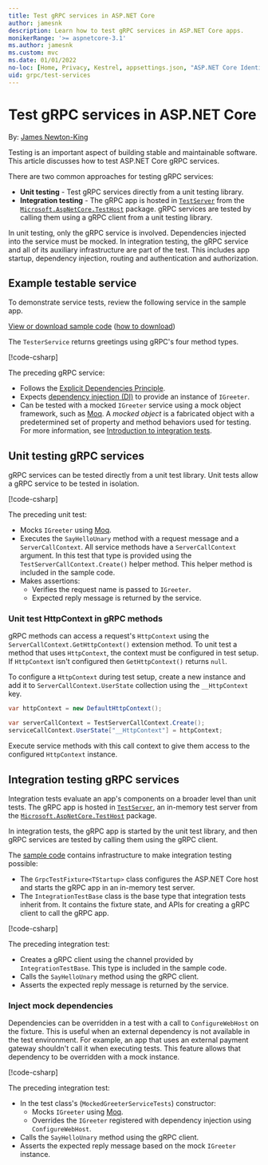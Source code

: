 ```yaml
---
title: Test gRPC services in ASP.NET Core
author: jamesnk
description: Learn how to test gRPC services in ASP.NET Core apps.
monikerRange: '>= aspnetcore-3.1'
ms.author: jamesnk
ms.custom: mvc
ms.date: 01/01/2022
no-loc: [Home, Privacy, Kestrel, appsettings.json, "ASP.NET Core Identity", cookie, Cookie, Blazor, "Blazor Server", "Blazor WebAssembly", "Identity", "Let's Encrypt", Razor, SignalR]
uid: grpc/test-services
---
```

# Test gRPC services in ASP.NET Core

By: [James Newton-King](https://twitter.com/jamesnk)

Testing is an important aspect of building stable and maintainable software. This article discusses how to test ASP.NET Core gRPC services.

There are two common approaches for testing gRPC services:

* **Unit testing** - Test gRPC services directly from a unit testing library.
* **Integration testing** - The gRPC app is hosted in [`TestServer`](/dotnet/api/microsoft.aspnetcore.testhost.testserver) from the [`Microsoft.AspNetCore.TestHost`](https://www.nuget.org/packages/Microsoft.AspNetCore.TestHost/) package. gRPC services are tested by calling them using a gRPC client from a unit testing library.

In unit testing, only the gRPC service is involved. Dependencies injected into the service must be mocked. In integration testing, the gRPC service and all of its auxiliary infrastructure are part of the test. This includes app startup, dependency injection, routing and authentication and authorization.

## Example testable service

To demonstrate service tests, review the following service in the sample app. 

[View or download sample code](https://github.com/dotnet/AspNetCore.Docs/tree/main/aspnetcore/grpc/test-services/sample) ([how to download](xref:index#how-to-download-a-sample))

The `TesterService` returns greetings using gRPC's four method types.

[!code-csharp[](test-services/sample/Server/Services/TesterService.cs?name=snippet_TesterService)]

The preceding gRPC service:

* Follows the [Explicit Dependencies Principle](/dotnet/architecture/modern-web-apps-azure/architectural-principles#explicit-dependencies).
* Expects [dependency injection (DI)](xref:fundamentals/dependency-injection) to provide an instance of `IGreeter`.
* Can be tested with a mocked `IGreeter` service using a mock object framework, such as [Moq](https://www.nuget.org/packages/Moq/). A *mocked object* is a fabricated object with a predetermined set of property and method behaviors used for testing. For more information, see [Introduction to integration tests](xref:test/integration-tests#introduction-to-integration-tests).

## Unit testing gRPC services

gRPC services can be tested directly from a unit test library. Unit tests allow a gRPC service to be tested in isolation.

[!code-csharp[](test-services/sample/Tests/Server/UnitTests/GreeterServiceTests.cs?name=snippet_SayHelloUnaryTest)]

The preceding unit test:

* Mocks `IGreeter` using [Moq](https://www.nuget.org/packages/Moq/).
* Executes the `SayHelloUnary` method with a request message and a `ServerCallContext`. All service methods have a `ServerCallContext` argument. In this test that type is provided using the `TestServerCallContext.Create()` helper method. This helper method is included in the sample code.
* Makes assertions:
  * Verifies the request name is passed to `IGreeter`.
  * Expected reply message is returned by the service.

### Unit test HttpContext in gRPC methods

gRPC methods can access a request's `HttpContext` using the `ServerCallContext.GetHttpContext()` extension method. To unit test a method that uses `HttpContext`, the context must be configured in test setup. If `HttpContext` isn't configured then `GetHttpContext()` returns `null`.

To configure a `HttpContext` during test setup, create a new instance and add it to `ServerCallContext.UserState` collection using the `__HttpContext` key.

```csharp
var httpContext = new DefaultHttpContext();

var serverCallContext = TestServerCallContext.Create();
serviceCallContext.UserState["__HttpContext"] = httpContext;
```

Execute service methods with this call context to give them access to the configured `HttpContext` instance.

## Integration testing gRPC services

Integration tests evaluate an app's components on a broader level than unit tests. The gRPC app is hosted in [`TestServer`](/dotnet/api/microsoft.aspnetcore.testhost.testserver), an in-memory test server from the [`Microsoft.AspNetCore.TestHost`](https://www.nuget.org/packages/Microsoft.AspNetCore.TestHost/) package.

In integration tests, the gRPC app is started by the unit test library, and then gRPC services are tested by calling them using the gRPC client.

The [sample code](https://github.com/dotnet/AspNetCore.Docs/tree/main/aspnetcore/grpc/test-services/sample) contains infrastructure to make integration testing possible:
* The `GrpcTestFixture<TStartup>` class configures the ASP.NET Core host and starts the gRPC app in an in-memory test server.
* The `IntegrationTestBase` class is the base type that integration tests inherit from. It contains the fixture state, and APIs for creating a gRPC client to call the gRPC app.

[!code-csharp[](test-services/sample/Tests/Server/IntegrationTests/GreeterServiceTests.cs?name=snippet_SayHelloUnaryTest)]

The preceding integration test:

* Creates a gRPC client using the channel provided by `IntegrationTestBase`. This type is included in the sample code.
* Calls the `SayHelloUnary` method using the gRPC client.
* Asserts the expected reply message is returned by the service.

### Inject mock dependencies

Dependencies can be overridden in a test with a call to `ConfigureWebHost` on the fixture. This is useful when an external dependency is not available in the test environment. For example, an app that uses an external payment gateway shouldn't call it when executing tests. This feature allows that dependency to be overridden with a mock instance.

[!code-csharp[](test-services/sample/Tests/Server/IntegrationTests/MockedGreeterServiceTests.cs?name=snippet_SayHelloUnaryTest)]

The preceding integration test:

* In the test class's (`MockedGreeterServiceTests`) constructor:
  * Mocks `IGreeter` using [Moq](https://www.nuget.org/packages/Moq/).
  * Overrides the `IGreeter` registered with dependency injection using `ConfigureWebHost`. 
* Calls the `SayHelloUnary` method using the gRPC client.
* Asserts the expected reply message based on the mock `IGreeter` instance.

